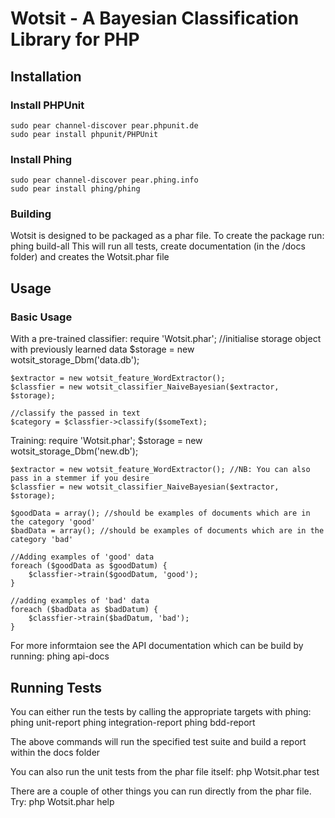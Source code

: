 # Wotsit - A Bayesian Classification Library for PHP

## Installation

### Install PHPUnit
    sudo pear channel-discover pear.phpunit.de
    sudo pear install phpunit/PHPUnit

### Install Phing
    sudo pear channel-discover pear.phing.info
    sudo pear install phing/phing


### Building
Wotsit is designed to be packaged as a phar file. To create the package run:
    phing build-all
This will run all tests, create documentation (in the /docs folder) and creates the Wotsit.phar file

## Usage

### Basic Usage

With a pre-trained classifier:
    require 'Wotsit.phar';
    //initialise storage object with previously learned data
    $storage = new wotsit_storage_Dbm('data.db');

    $extractor = new wotsit_feature_WordExtractor();
    $classfier = new wotsit_classifier_NaiveBayesian($extractor, $storage);

    //classify the passed in text
    $category = $classfier->classify($someText);

Training:
    require 'Wotsit.phar';
    $storage = new wotsit_storage_Dbm('new.db');

    $extractor = new wotsit_feature_WordExtractor(); //NB: You can also pass in a stemmer if you desire
    $classfier = new wotsit_classifier_NaiveBayesian($extractor, $storage);

    $goodData = array(); //should be examples of documents which are in the category 'good'
    $badData = array(); //should be examples of documents which are in the category 'bad'

    //Adding examples of 'good' data
    foreach ($goodData as $goodDatum) {
        $classfier->train($goodDatum, 'good');
    }

    //adding examples of 'bad' data
    foreach ($badData as $badDatum) {
        $classfier->train($badDatum, 'bad');
    }

For more informtaion see the API documentation which can be build by running:
    phing api-docs

## Running Tests

You can either run the tests by calling the appropriate targets with phing:
    phing unit-report
    phing integration-report
    phing bdd-report

The above commands will run the specified test suite and build a report within the docs folder

You can also run the unit tests from the phar file itself:
    php Wotsit.phar test

There are a couple of other things you can run directly from the phar file. Try:
    php Wotsit.phar help